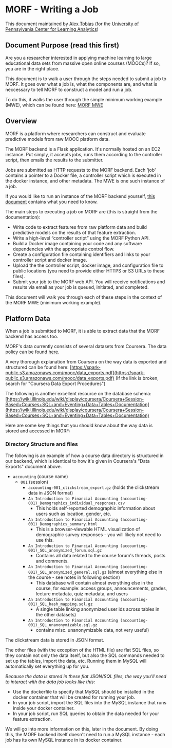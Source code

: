 # MORF - Writing a Job
This document maintained by [Alex Tobias](https://github.com/alextobias) (for the [University of Pennsylvania Center for Learning Analytics]((https://www.upenn.edu/learninganalytics/)))

## Document Purpose (read this first)
Are you a researcher interested in applying machine learning to large educational data sets from massive open online courses (MOOCs)? If so, you are in the right place.

This document is to walk a user through the steps needed to submit a job to MORF. It goes over what a job is, what the components are, and what is neccessary to tell MORF to construct a model and run a job.

To do this, it walks the user through the simple minimum working example (MWE), which can be found here: [MORF MWE](https://github.com/pcla-code/morf-job-mwe)

## Overview
MORF is a platform where researchers can construct and evaluate predictive models from raw MOOC platform data. 

The MORF backend is a Flask application. It's normally hosted on an EC2 instance. Put simply, it accepts jobs, runs them according to the controller script, then emails the results to the submitter.

Jobs are submitted as HTTP requests to the MORF backend. Each 'job' contains a pointer to a Docker file, a controller script which is executed in the docker instance, and other metadata. The MWE is one such instance of a job.

If you would like to run an instance of the MORF backend yourself, [this document](Running_the_MORF_backend.md) contains what you need to know. 

The main steps to executing a job on MORF are (this is straight from the documentation):

- Write code to extract features from raw platform data and build predictive models on the results of that feature extraction.
- Write a high-level “controller script” using the MORF Python API.
- Build a Docker image containing your code and any software dependencies with the appropriate control flow.
- Create a configuration file containing identifiers and links to your controller script and docker image.
- Upload the the controller script, docker image, and configuration file to public locations (you need to provide either HTTPS or S3 URLs to these files).
- Submit your job to the MORF web API. You will receive notifications and results via email as your job is queued, initiated, and completed.

This document will walk you through each of these steps in the context of the MORF MWE (minimum working example).

## Platform Data

When a job is submitted to MORF, it is able to extract data that the MORF backend has access too.

MORF's data currently consists of several datasets from Coursera. The data policy can be found [here](https://docs.google.com/document/d/1oZNkaPDRG0wgJTcIS7viqE-KhENr4skhOQ3vc9s_xSw/edit#heading=h.gjdgxs).

A very thorough explanation from Coursera on the way data is exported and structured can be found here: [https://spark-public.s3.amazonaws.com/mooc/data_exports.pdf](https://spark-public.s3.amazonaws.com/mooc/data_exports.pdf) (If the link is broken, search for "Coursera Data Export Procedures")

The following is another excellent resource on the database schema: [https://wiki.illinois.edu/wiki/display/coursera/Coursera+Session-Based+Courses+SQL+and+Eventing+Data+Tables+Documentation](https://wiki.illinois.edu/wiki/display/coursera/Coursera+Session-Based+Courses+SQL+and+Eventing+Data+Tables+Documentation)

Here are some key things that you should know about the way data is stored and accessed in MORF:

### Directory Structure and files
The following is an example of how a course data directory is structured in our backend, which is identical to how it's given in Coursera's "Data Exports" document above.

- `accounting` (course name)
    - `001` (session)
        - `accounting-001_clickstream_export.gz` (holds the clickstream data in JSON format)
        - `An Introduction to Financial Accounting (accounting-001)_Demographics_individual_responses.csv` 
            - This holds self-reported demographic information about users such as location, gender, etc.
        - `An Introduction to Financial Accounting (accounting-001)_Demographics_summary.html` 
            - This is a browser-viewable HTML visualization of demographic survey responses - you will likely not need to use this.
        - `An Introduction to Financial Accounting (accounting-001)_SQL_anonymized_forum.sql.gz`
            - Contains all data related to the course forum's threads, posts and comments. 
        - `An Introduction to Financial Accounting (accounting-001)_SQL_anonymized_general.sql.gz` (almost everything else in the course - see notes in following section)
            - This database will contain almost everything else in the course, for example: access groups, announcements, grades, lecture metadata, quiz metadata, and users
        - `An Introduction to Financial Accounting (accounting-001)_SQL_hash_mapping.sql.gz` 
            - A single table linking anonymized user ids across tables in the other datasets)
        - `An Introduction to Financial Accounting (accounting-001)_SQL_unanonymizable.sql.gz` 
            - contains misc. unanonymizable data, not very useful)

The clickstream data is stored in JSON format. 

The other files (with the exception of the HTML file) are flat SQL files, so they  contain not only the data itself, but also the SQL commands needed to set up the tables, import the data, etc. Running them in MySQL will automatically set everything up for you. 

*Because the data is stored in these flat JSON/SQL files, the way you'll need to interact with the data job looks like this:*
- Use the dockerfile to specify that MySQL should be installed in the docker container that will be created for running your job.
- In your job script, import the SQL files into the MySQL instance that runs inside your docker container.
- In your job script, run SQL queries to obtain the data needed for your feature extraction.

We will go into more information on this, later in the document. 
By doing this, the MORF backend itself doesn't need to run a MySQL instance - each job has its own MySQL instance in its docker container.

